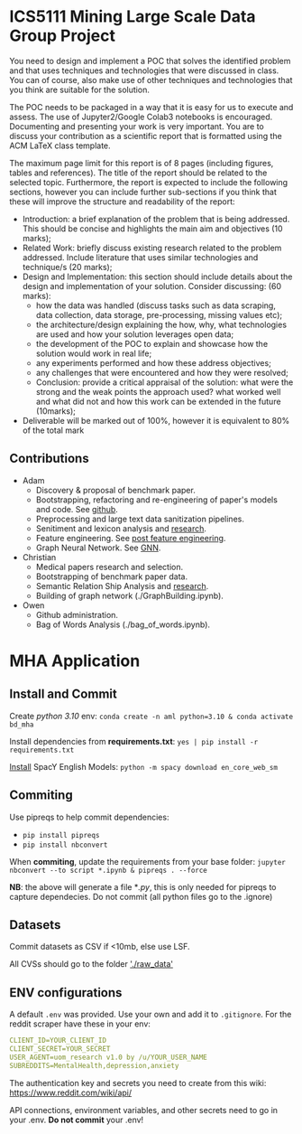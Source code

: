 # ICS5111 Mining Large Scale Data Group Project

You need to design and implement a POC that solves the identified problem and that uses techniques and technologies that were discussed in class. You
can of course, also make use of other techniques and technologies that you think are suitable for the solution.

The POC needs to be packaged in a way that it is easy for us to execute and assess. The use of Jupyter2/Google Colab3 notebooks is encouraged.
Documenting and presenting your work is very important. You are to discuss your contribution as a scientific report that is formatted using the ACM LaTeX class template.

The maximum page limit for this report is of 8 pages (including figures, tables and references).
The title of the report should be related to the selected topic. Furthermore, the report is expected to include the following sections, however you can include further sub-sections if you think that these will improve the structure and readability of the report:
- Introduction: a brief explanation of the problem that is being addressed. This should be concise and highlights the main aim and
objectives (10 marks);
- Related Work: briefly discuss existing research related to the problem addressed. Include literature that uses similar technologies and
technique/s (20 marks);
-  Design and Implementation: this section should include details about the design and implementation of your solution. Consider discussing:
(60 marks):
    - how the data was handled (discuss tasks such as data scraping, data collection, data storage, pre-processing, missing values etc);
    - the architecture/design explaining the how, why, what technologies are used and how your solution leverages open data;
    - the development of the POC to explain and showcase how the solution would work in real life;
    - any experiments performed and how these address objectives;
    - any challenges that were encountered and how they were resolved;
    - Conclusion: provide a critical appraisal of the solution: what were the strong and the weak points the approach used? what worked well and what did not and how this work can be extended in the future (10marks);
- Deliverable will be marked out of 100%, however it is equivalent to 80% of the total mark

## Contributions

- Adam
  - Discovery & proposal of benchmark paper.
  - Bootstrapping, refactoring and re-engineering of paper's models and code. See [github](https://github.com/adamd1985/socialmedia_ai_analysis_mentalhealth_predictiveintervention).
  - Preprocessing and large text data sanitization pipelines.
  - Senitiment and lexicon analysis and [research](./sentiment_resaerch.ipynb).
  - Feature engineering. See [post feature engineering](./post_feature_engineering.ipynb).
  - Graph Neural Network. See [GNN](./gnn.ipynb).
- Christian
  - Medical papers research and selection.
  - Bootstrapping of benchmark paper data.
  - Semantic Relation Ship Analysis and [research](./SemanticRelationship.ipynb).
  - Building of graph network (./GraphBuilding.ipynb).
- Owen
  - Github administration.
  - Bag of Words Analysis (./bag_of_words.ipynb).

# MHA Application

## Install and Commit

Create *python 3.10* env:
`conda create -n aml python=3.10 & conda activate bd_mha`

Install dependencies from **requirements.txt**:
`yes | pip install -r requirements.txt`

[Install](https://spacy.io/usage) SpacY English Models:
`python -m spacy download en_core_web_sm`

## Commiting

Use pipreqs to help commit dependencies:
- `pip install pipreqs`
- `pip install nbconvert`

When **commiting**, update the requirements from your base folder:
`jupyter nbconvert --to script *.ipynb & pipreqs . --force`

**NB**: the above will generate a file **.py*, this is only needed for pipreqs to capture dependecies. Do not commit (all python files go to the .ignore)

## Datasets

Commit datasets as CSV if <10mb, else use LSF.

All CVSs should go to the folder ['./raw_data'](./raw_data)

## ENV configurations

A default `.env` was provided.
Use your own and add it to `.gitignore`.
For the reddit scraper have these in your env:
```yml
CLIENT_ID=YOUR_CLIENT_ID
CLIENT_SECRET=YOUR_SECRET
USER_AGENT=uom_research v1.0 by /u/YOUR_USER_NAME
SUBREDDITS=MentalHealth,depression,anxiety
```
The authentication  key and secrets you need to create from this wiki: https://www.reddit.com/wiki/api/

API connections, environment variables, and other secrets need to go in your .env.
**Do not commit** your .env!